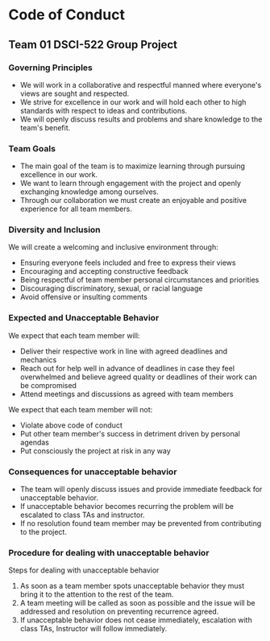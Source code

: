 # Code of Conduct



## Team 01 DSCI-522 Group Project 


### Governing Principles

- We will work in a collaborative and respectful manned where everyone's views are sought and respected.
- We strive for excellence in our work and will hold each other to high standards with respect to ideas and contributions.
- We will openly discuss results and problems and share knowledge to the team's benefit.


### Team Goals

- The main goal of the team is to maximize learning through pursuing excellence in our work.
- We want to learn through engagement with the project and openly exchanging knowledge among ourselves.
- Through our collaboration we must create an enjoyable and positive experience for all team members.


### Diversity and Inclusion
We will create a welcoming and inclusive environment through:
- Ensuring everyone feels included and free to express their views
- Encouraging and accepting constructive feedback
- Being respectful of team member personal circumstances and priorities
- Discouraging discriminatory, sexual, or racial language
- Avoid offensive or insulting comments


### Expected and Unacceptable Behavior
We expect that each team member will:
- Deliver their respective work in line with agreed deadlines and mechanics
- Reach out for help well in advance of deadlines in case they feel overwhelmed and believe agreed quality or deadlines of their work can be compromised
- Attend meetings and discussions as agreed with team members

We expect that each team member will not:
- Violate above code of conduct
- Put other team member's success in detriment driven by personal agendas
- Put consciously the project at risk in any way


### Consequences for unacceptable behavior
- The team will openly discuss issues and provide immediate feedback for unacceptable behavior.
- If unacceptable behavior becomes recurring the problem will be escalated to class TAs and instructor.
- If no resolution found team member may be prevented from contributing to the project.


### Procedure for dealing with unacceptable behavior
Steps for dealing with unacceptable behavior
1. As soon as a team member spots unacceptable behavior they must bring it to the attention to the rest of the team.
2. A team meeting will be called as soon as possible and the issue will be addressed and resolution on preventing recurrence agreed.
3. If unacceptable behavior does not cease immediately, escalation with class TAs, Instructor will follow immediately. 
